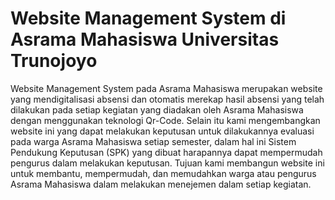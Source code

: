 # Website Management System di Asrama Mahasiswa Universitas Trunojoyo

Website Management System pada Asrama Mahasiswa merupakan website yang mendigitalisasi absensi dan otomatis merekap hasil absensi yang telah dilakukan pada setiap kegiatan yang diadakan oleh Asrama Mahasiswa dengan menggunakan teknologi Qr-Code. Selain itu kami mengembangkan website ini yang dapat melakukan keputusan untuk dilakukannya evaluasi pada warga Asrama Mahasiswa setiap semester, dalam hal ini Sistem Pendukung Keputusan (SPK) yang dibuat harapannya dapat mempermudah pengurus dalam melakukan keputusan. Tujuan kami membangun website ini untuk membantu, mempermudah, dan memudahkan warga atau pengurus Asrama Mahasiswa dalam melakukan menejemen dalam setiap kegiatan.
